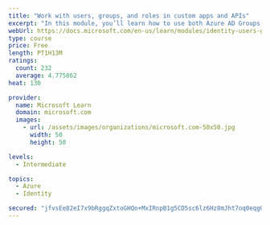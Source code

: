 ```yaml
---
title: "Work with users, groups, and roles in custom apps and APIs"
excerpt: "In this module, you’ll learn how to use both Azure AD Groups and Application Roles to provide fine grained access control to an application."
webUrl: https://docs.microsoft.com/en-us/learn/modules/identity-users-groups-approles/
type: course
price: Free
length: PT1H13M
ratings:
  count: 232
  average: 4.775862
heat: 130

provider:
  name: Microsoft Learn
  domain: microsoft.com
  images:
    - url: /assets/images/organizations/microsoft.com-50x50.jpg
      width: 50
      height: 50

levels:
  - Intermediate

topics:
  - Azure
  - Identity

secured: "jfvsEe82eI7x9bRggqZxtoGHQo+MxIRnpB1g5CD5sc6lz6Hz8mJht7oq0eqgQczr6aJ7h1Y9z69hgDLXcJ88zUQ0eNFLPtZJrI+YC+AsUDh4ztaEKbmbLImn4BbdN/Oon0XhU/n0XzyagwGudVCc+Dl5KvXwGDyL8wYr0y8vx2SajgV5rdg0EYzFKUU9boIKAPb5fA5y+iGjPCLOz8S58ME/SJ5zux7L8J50zxMs889fL2iGfluil/yJQ5LZi/DkqCQ4d0nKna4AYRsh3xFpvjwRqTcuuBMheDY7FOpiUaVK91aRYx5AIAuKA1ajSFSYBTUxJC6H0M3Z1ed4OZ5kcbJUdqJ4RgmArFtIdL3vbsdcrY/BD6hw2oSgv3fW2YiUNSsVtVmMLYhZpmFsM6K+qntDpMbBpdLsFTHWx5x6Dg4=;+jsMUp4sws6CnK0ChwcfyA=="
---
```


